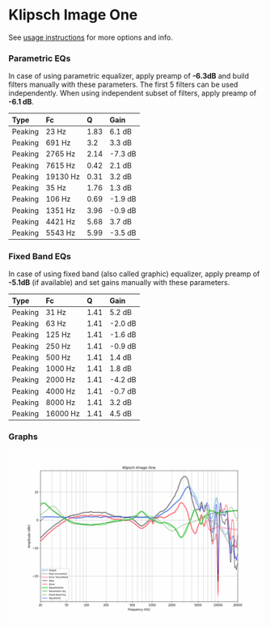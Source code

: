 # Klipsch Image One
See [usage instructions](https://github.com/jaakkopasanen/AutoEq#usage) for more options and info.

### Parametric EQs
In case of using parametric equalizer, apply preamp of **-6.3dB** and build filters manually
with these parameters. The first 5 filters can be used independently.
When using independent subset of filters, apply preamp of **-6.1 dB**.

| Type    | Fc       |    Q | Gain    |
|:--------|:---------|:-----|:--------|
| Peaking | 23 Hz    | 1.83 | 6.1 dB  |
| Peaking | 691 Hz   | 3.2  | 3.3 dB  |
| Peaking | 2765 Hz  | 2.14 | -7.3 dB |
| Peaking | 7615 Hz  | 0.42 | 2.1 dB  |
| Peaking | 19130 Hz | 0.31 | 3.2 dB  |
| Peaking | 35 Hz    | 1.76 | 1.3 dB  |
| Peaking | 106 Hz   | 0.69 | -1.9 dB |
| Peaking | 1351 Hz  | 3.96 | -0.9 dB |
| Peaking | 4421 Hz  | 5.68 | 3.7 dB  |
| Peaking | 5543 Hz  | 5.99 | -3.5 dB |

### Fixed Band EQs
In case of using fixed band (also called graphic) equalizer, apply preamp of **-5.1dB**
(if available) and set gains manually with these parameters.

| Type    | Fc       |    Q | Gain    |
|:--------|:---------|:-----|:--------|
| Peaking | 31 Hz    | 1.41 | 5.2 dB  |
| Peaking | 63 Hz    | 1.41 | -2.0 dB |
| Peaking | 125 Hz   | 1.41 | -1.6 dB |
| Peaking | 250 Hz   | 1.41 | -0.9 dB |
| Peaking | 500 Hz   | 1.41 | 1.4 dB  |
| Peaking | 1000 Hz  | 1.41 | 1.8 dB  |
| Peaking | 2000 Hz  | 1.41 | -4.2 dB |
| Peaking | 4000 Hz  | 1.41 | -0.7 dB |
| Peaking | 8000 Hz  | 1.41 | 3.2 dB  |
| Peaking | 16000 Hz | 1.41 | 4.5 dB  |

### Graphs
![](./Klipsch%20Image%20One.png)